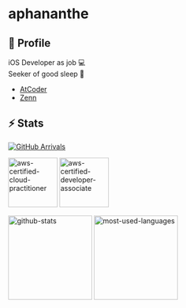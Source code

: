 # aphananthe


## 👤 Profile

iOS Developer as job 💻 <br>
Seeker of good sleep 🛌

- [AtCoder](https://atcoder.jp/users/aphananthe42)
- [Zenn](https://zenn.dev/aphananthe42)
 

## ⚡️ Stats

[![GitHub Arrivals](https://komarev.com/ghpvc/?username=aphananthe42)](https://github.com/aphananthe42)

<p align="left">
  <img 
    alt="aws-certified-cloud-practitioner"
    height="100px"
    width="100px"
    src="https://github.com/aphananthe42/aphananthe42/assets/68156481/eb78265f-eda4-4c67-a878-adadb2b23a6c"
  />
 <img 
    alt="aws-certified-developer-associate"
    height="100px"
    width="100px"
    src="https://github.com/aphananthe42/aphananthe42/assets/68156481/11001fd9-3e47-441b-b13c-aaf7aa8ca0eb"
  />
</p>

<p align="left">
  <img 
    alt="github-stats"
    height="170px" 
    src="https://github-readme-stats.vercel.app/api?username=aphananthe42&rank_icon=github&count_private=true&theme=tokyonight" 
  />
  <img 
    alt="most-used-languages"
    height="170px"
    src="https://github-readme-stats.vercel.app/api/top-langs/?username=aphananthe42&layout=compact&theme=tokyonight"
  />
</p>
